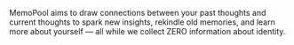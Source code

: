 MemoPool aims to draw connections between your past thoughts and current thoughts to spark new insights, rekindle old memories, and learn more about yourself — all while we collect ZERO information about identity.
